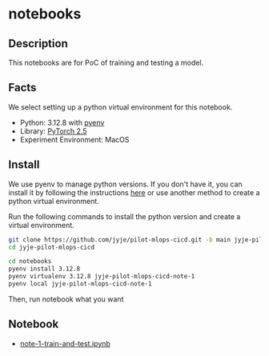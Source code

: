 # notebooks

## Description
This notebooks are for PoC of training and testing a model.


## Facts
We select setting up a python virtual environment for this notebook.

- Python: 3.12.8 with [pyenv](https://github.com/pyenv/pyenv)
- Library: [PyTorch 2.5](https://pytorch.org)
- Experiment Environment: MacOS


## Install
We use pyenv to manage python versions. If you don't have it, you can install it by following the instructions [here](https://github.com/pyenv/pyenv) or use another method to create a python virtual environment.

Run the following commands to install the python version and create a virtual environment.
```sh
git clone https://github.com/jyje/pilot-mlops-cicd.git -b main jyje-pilot-mlops-cicd
cd jyje-pilot-mlops-cicd

cd notebooks
pyenv install 3.12.8
pyenv virtualenv 3.12.8 jyje-pilot-mlops-cicd-note-1
pyenv local jyje-pilot-mlops-cicd-note-1
```

Then, run notebook what you want

## Notebook
- [note-1-train-and-test.ipynb](note-1-train-and-test.ipynb)
